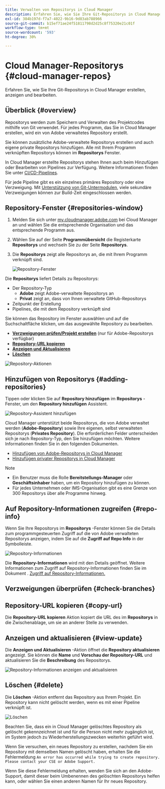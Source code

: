 ```yaml
---
title: Verwalten von Repositorys in Cloud Manager
description: Erfahren Sie, wie Sie Ihre Git-Repositorys in Cloud Manager erstellen, anzeigen und bearbeiten.
exl-id: 384b197d-f7a7-4022-9b16-9d83ab788966
source-git-commit: b15ef71ae24f51811798d2d25c8f75320e21c01f
workflow-type: tm+mt
source-wordcount: '593'
ht-degree: 30%

---
```



# Cloud Manager-Repositorys {#cloud-manager-repos}

Erfahren Sie, wie Sie Ihre Git-Repositorys in Cloud Manager erstellen, anzeigen und bearbeiten.

## Überblick {#overview}

Repositorys werden zum Speichern und Verwalten des Projektcodes mithilfe von Git verwendet. Für jedes Programm, das Sie in Cloud Manager erstellen, wird ein von Adobe verwaltetes Repository erstellt.

Sie können zusätzliche Adobe-verwaltete Repositorys erstellen und auch eigene private Repositorys hinzufügen. Alle mit Ihrem Programm verknüpften Repositorys können im **Repositorys** Fenster.

In Cloud Manager erstellte Repositorys stehen Ihnen auch beim Hinzufügen oder Bearbeiten von Pipelines zur Verfügung. Weitere Informationen finden Sie unter [CI/CD-Pipelines](/help/overview/ci-cd-pipelines.md).

Für jede Pipeline gibt es ein einzelnes primäres Repository oder eine Verzweigung. Mit [Unterstützung von Git-Untermodulen,](git-submodules.md) viele sekundäre Verzweigungen können zur Build-Zeit eingeschlossen werden.

## Repository-Fenster {#repositories-window}

1. Melden Sie sich unter [my.cloudmanager.adobe.com](https://my.cloudmanager.adobe.com/) bei Cloud Manager an und wählen Sie die entsprechende Organisation und das entsprechende Programm aus.

1. Wählen Sie auf der Seite **Programmübersicht** die Registerkarte **Repositorys** und wechseln Sie zu der Seite **Repositorys**.

1. Die **Repositorys** zeigt alle Repositorys an, die mit Ihrem Programm verknüpft sind.

   ![Repository-Fenster](assets/repositories.png)

Die **Repositorys** liefert Details zu Repositorys:

* Der Repository-Typ
   * **Adobe** zeigt Adobe-verwaltete Repositorys an
   * **Privat** zeigt an, dass von Ihnen verwaltete GitHub-Repositorys
* Zeitpunkt der Erstellung
* Pipelines, die mit dem Repository verknüpft sind

Sie können das Repository im Fenster auswählen und auf die Suchschaltfläche klicken, um das ausgewählte Repository zu bearbeiten.

* **[Verzweigungen prüfen/Projekt erstellen](#check-branches)** (nur für Adobe-Repositorys verfügbar)
* **[Repository-URL kopieren](#copy-url)**
* **[Anzeigen und Aktualisieren](#view-update)**
* **[Löschen](#delete)**

![Repository-Aktionen](assets/repository-actions.png)

## Hinzufügen von Repositorys {#adding-repositories}

Tippen oder klicken Sie auf **Repository hinzufügen** im **Repositorys** -Fenster, um den **Repository hinzufügen** Assistent.

![Repository-Assistent hinzufügen](assets/add-repository-wizard.png)

Cloud Manager unterstützt beide Repositorys, die von Adobe verwaltet werden (**Adobe-Repository**) sowie Ihre eigenen, selbst verwalteten Repositorys (**Privates Repository**). Die erforderlichen Felder unterscheiden sich je nach Repository-Typ, den Sie hinzufügen möchten. Weitere Informationen finden Sie in den folgenden Dokumenten.

* [Hinzufügen von Adobe-Repositorys in Cloud Manager](adobe-repositories.md)
* [Hinzufügen privater Repositorys in Cloud Manager](private-repositories.md)

>[!NOTE]
>
>* Ein Benutzer muss die Rolle **Bereitstellungs-Manager** oder **Geschäftsinhaber** haben, um ein Repository hinzufügen zu können.
>* Für jedes Unternehmen oder IMS-Organisation gibt es eine Grenze von 300 Repositorys über alle Programme hinweg.

## Auf Repository-Informationen zugreifen {#repo-info}

Wenn Sie Ihre Repositorys im **Repositorys** -Fenster können Sie die Details zum programmgesteuerten Zugriff auf die von Adobe verwalteten Repositorys anzeigen, indem Sie auf die **Zugriff auf Repo Info** in der Symbolleiste.

![Repository-Informationen](assets/access-repo-info.png)

Die **Repository-Informationen** wird mit den Details geöffnet. Weitere Informationen zum Zugriff auf Repository-Informationen finden Sie im Dokument . [Zugriff auf Repository-Informationen.](accessing-repositories.md)

## Verzweigungen überprüfen {#check-branches}

## Repository-URL kopieren {#copy-url}

Die **Repository-URL kopieren** Aktion kopiert die URL des im **Repositorys** in die Zwischenablage, um sie an anderer Stelle zu verwenden.

## Anzeigen und aktualisieren {#view-update}

Die **Anzeigen und Aktualisieren** -Aktion öffnet die **Repository aktualisieren** angezeigt. Sie können die **Name** und **Vorschau der Repository-URL** und aktualisieren Sie die **Beschreibung** des Repositorys.

![Repository-Informationen anzeigen und aktualisieren](assets/update-repository.png)

## Löschen {#delete}

Die **Löschen** -Aktion entfernt das Repository aus Ihrem Projekt. Ein Repository kann nicht gelöscht werden, wenn es mit einer Pipeline verknüpft ist.

![Löschen](assets/delete.png)

Beachten Sie, dass ein in Cloud Manager gelöschtes Repository als gelöscht gekennzeichnet ist und für die Person nicht mehr zugänglich ist, im System jedoch zu Wiederherstellungszwecken weiterhin geführt wird.

Wenn Sie versuchen, ein neues Repository zu erstellen, nachdem Sie ein Repository mit demselben Namen gelöscht haben, erhalten Sie die Fehlermeldung `An error has occurred while trying to create repository. Please contact your CSE or Adobe Support.`

Wenn Sie diese Fehlermeldung erhalten, wenden Sie sich an den Adobe-Support, damit dieser beim Umbenennen des gelöschten Repositorys helfen kann, oder wählen Sie einen anderen Namen für Ihr neues Repository.
